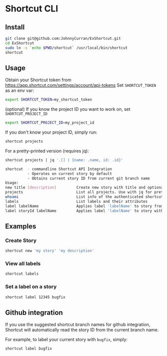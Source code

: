 # Shortcut CLI

## Install
```bash
git clone git@github.com:JohnnyCurran/ExShortcut.git
cd ExShortcut
sudo ln -s `echo $PWD/shortcut` /usr/local/bin/shortcut
shortcut
```

## Usage
Obtain your Shortcut token from https://app.shortcut.com/settings/account/api-tokens
Set `SHORTCUT_TOKEN` as an env var:

```bash
export SHORTCUT_TOKEN=my_shortcut_token
```
(optional) If you know the project ID you want to work on, set `SHORTCUT_PROJECT_ID`
```bash
export SHORTCUT_PROJECT_ID=my_project_id
```

If you don't know your project ID, simply run:
```bash
shortcut projects
```

For a pretty-printed version (requires jq):

```bash
shortcut projects | jq '.[] | {name: .name, id: .id}'
```

```bash
shortcut  - commandline Shortcut API Integration
          - Operates on current story by default
          - Obtains current story ID from current git branch name
Usage:
new title [description]         Create new story with title and optional description
projects                        List all projects. Use with jq for pretty output, i.e. shorcut projects | jq '.[] | {name: .name, id: .id}'
whoami                          List info of the authenticated shortcut member from SHORTCUT_TOKEN
labels                          List labels and their attributes
label labelName                 Applies label 'labelName' to story from current branch
label storyId labelName         Applies label 'labelName' to story with id 'storyId'
```

## Examples

### Create Story
```bash
shortcut new 'my story' 'my description'
```

### View all labels
```bash
shortcut labels
```

### Set a label on a story
```bash
shortcut label 12345 bugfix
```

## Github integration

If you use the suggested shortcut branch names for github integration, Shortcut will automatically read the story ID from the current branch name.

For example, to label your current story with `bugfix`, simply:

```bash
shortcut label bugfix
```
